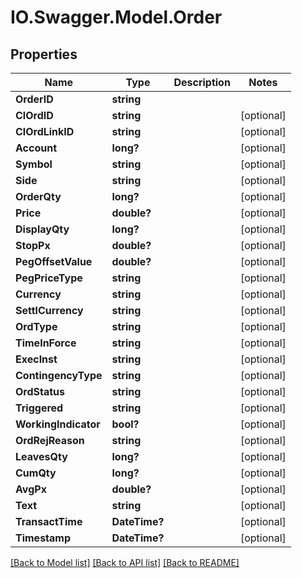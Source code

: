 # IO.Swagger.Model.Order
## Properties

Name | Type | Description | Notes
------------ | ------------- | ------------- | -------------
**OrderID** | **string** |  | 
**ClOrdID** | **string** |  | [optional] 
**ClOrdLinkID** | **string** |  | [optional] 
**Account** | **long?** |  | [optional] 
**Symbol** | **string** |  | [optional] 
**Side** | **string** |  | [optional] 
**OrderQty** | **long?** |  | [optional] 
**Price** | **double?** |  | [optional] 
**DisplayQty** | **long?** |  | [optional] 
**StopPx** | **double?** |  | [optional] 
**PegOffsetValue** | **double?** |  | [optional] 
**PegPriceType** | **string** |  | [optional] 
**Currency** | **string** |  | [optional] 
**SettlCurrency** | **string** |  | [optional] 
**OrdType** | **string** |  | [optional] 
**TimeInForce** | **string** |  | [optional] 
**ExecInst** | **string** |  | [optional] 
**ContingencyType** | **string** |  | [optional] 
**OrdStatus** | **string** |  | [optional] 
**Triggered** | **string** |  | [optional] 
**WorkingIndicator** | **bool?** |  | [optional] 
**OrdRejReason** | **string** |  | [optional] 
**LeavesQty** | **long?** |  | [optional] 
**CumQty** | **long?** |  | [optional] 
**AvgPx** | **double?** |  | [optional] 
**Text** | **string** |  | [optional] 
**TransactTime** | **DateTime?** |  | [optional] 
**Timestamp** | **DateTime?** |  | [optional] 

[[Back to Model list]](../README.md#documentation-for-models) [[Back to API list]](../README.md#documentation-for-api-endpoints) [[Back to README]](../README.md)

